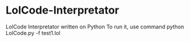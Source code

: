 # LolCode-Interpretator
LolCode Interpretator written on Python
To run it, use command python LolCode.py -f test1.lol
